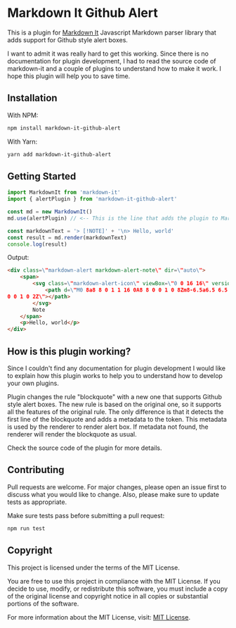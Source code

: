 # Markdown It Github Alert

This is a plugin for [Markdown It](https://github.com/markdown-it/markdown-it) Javascript Markdown parser library that adds support for Github style alert boxes.

I want to admit it was really hard to get this working.  Since there is no documentation for plugin development, I had to read the source code of markdown-it and a couple of plugins to understand how to make it work. I hope this plugin will help you to save time.

## Installation

With NPM:

```bash
npm install markdown-it-github-alert
```

With Yarn:

```bash
yarn add markdown-it-github-alert
```

## Getting Started

```js
import MarkdownIt from 'markdown-it'
import { alertPlugin } from 'markdown-it-github-alert'

const md = new MarkdownIt()
md.use(alertPlugin) // <-- This is the line that adds the plugin to MarkdownIt

const markdownText = '> [!NOTE]' + '\n> Hello, world'
const result = md.render(markdownText)
console.log(result)
```

Output:

```html
<div class=\"markdown-alert markdown-alert-note\" dir=\"auto\">
    <span>
        <svg class=\"markdown-alert-icon\" viewBox=\"0 0 16 16\" version=\"1.1\" width=\"16\" height=\"16\" aria-hidden=\"true\">
            <path d=\"M0 8a8 8 0 1 1 16 0A8 8 0 0 1 0 8Zm8-6.5a6.5 6.5 0 1 0 0 13 6.5 6.5 0 0 0 0-13ZM6.5 7.75A.75.75 0 0 1 7.25 7h1a.75.75 0 0 1 .75.75v2.75h.25a.75.75 0 0 1 0 1.5h-2a.75.75 0 0 1 0-1.5h.25v-2h-.25a.75.75 0 0 1-.75-.75ZM8 6a1 1 0 1 1 0-2 1 1 
0 0 1 0 2Z\"></path>
        </svg>
        Note
    </span>
    <p>Hello, world</p>
</div>
```

## How is this plugin working?

Since I couldn't find any documentation for plugin development I would like to explain how this plugin works to help you to understand how to develop your own plugins.

Plugin changes the rule "blockquote" with a new one that supports Github style alert boxes. The new rule is based on the original one, so it supports all the features of the original rule. The only difference is that it detects the first line of the blockquote and adds a metadata to the token. This metadata is used by the renderer to render alert box. If metadata not found, the renderer will render the blockquote as usual.

Check the source code of the plugin for more details.

## Contributing

Pull requests are welcome. For major changes, please open an issue first to discuss what you would like to change. Also, please make sure to update tests as appropriate.

Make sure tests pass before submitting a pull request:

```bash
npm run test
```

## Copyright

This project is licensed under the terms of the MIT License.

You are free to use this project in compliance with the MIT License. If you decide to use, modify, or redistribute this software, you must include a copy of the original license and copyright notice in all copies or substantial portions of the software.

For more information about the MIT License, visit: [MIT License](LICENSE).
